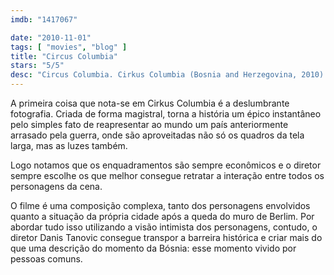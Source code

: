 ```yaml
---
imdb: "1417067"

date: "2010-11-01"
tags: [ "movies", "blog" ]
title: "Circus Columbia"
stars: "5/5"
desc: "Circus Columbia. Cirkus Columbia (Bosnia and Herzegovina, 2010). Dirigido por Danis Tanovic. Escrito por Ivica Djikic, Danis Tanovic. Com Predrag Manojlovic, Mira Furlan, Boris Ler, Jelena Stupljanin, Milan Strljic, Mario Knezovic, Svetislav Goncic, Almir Mehic, Mirza Tanovic."
---
```

A primeira coisa que nota-se em Cirkus Columbia é a deslumbrante fotografia. Criada de forma magistral, torna a história um épico instantâneo pelo simples fato de reapresentar ao mundo um país anteriormente arrasado pela guerra, onde são aproveitadas não só os quadros da tela larga, mas as luzes também.

Logo notamos que os enquadramentos são sempre econômicos e o diretor sempre escolhe os que melhor consegue retratar a interação entre todos os personagens da cena.

O filme é uma composição complexa, tanto dos personagens envolvidos quanto a situação da própria cidade após a queda do muro de Berlim. Por abordar tudo isso utilizando a visão intimista dos personagens, contudo, o diretor Danis Tanovic consegue transpor a barreira histórica e criar mais do que uma descrição do momento da Bósnia: esse momento vivido por pessoas comuns.
